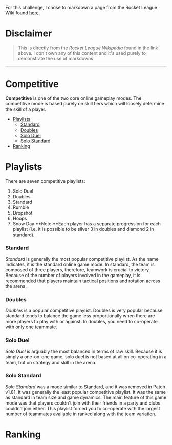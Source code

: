 <!---
KLBT73/KLBT73 is a ✨ special ✨ repository because its `README.md` (this file) appears on your GitHub profile.
You can click the Preview link to take a look at your changes.
--->
For this challenge, I chose to markdown a page from the Rocket League Wiki found [here](https://rocketleague.fandom.com/wiki/Rocket_League_Wiki).

# Disclaimer
> This is directly from the *Rocket League Wikipedia* found in the link above. I don't own any of this content and it's used purely to demonstrate the use of markdowns.

---

# Competitive

**Competitive** is one of the two core online gameplay modes. The competitive mode is based purely on skill tiers which will loosely determine the skill of a player.

- [Playlists](#playlists)
  - [Standard](#standard)
  - [Doubles](#doubles)
  - [Solo Duel](#solo-duel)
  - [Solo Standard](#solo-standard)
- [Ranking](#ranking)


# Playlists
There are seven competitive playlists:
1. Solo Duel
2. Doubles
3. Standard
4. Rumble
5. Dropshot
6. Hoops
7. Snow Day
**Note:**Each player has a separate progression for each playlist (i.e. it is possible to be silver 3 in doubles and diamond 2 in standard).

### Standard
*Standard* is generally the most popular competitive playlist. As the name indicates, it is the standard online game mode. In standard, the team is composed of three players, therefore, teamwork is crucial to victory. Because of the number of players involved in the gameplay, it is recommended that players maintain tactical positions and rotation across the arena.

### Doubles
*Doubles* is a popular competitive playlist. Doubles is very popular because standard tends to balance the game less proportionally when there are more players to play with or against. In doubles, you need to co-operate with only one teammate.

### Solo Duel
*Solo Duel* is arguably the most balanced in terms of raw skill. Because it is simply a one-on-one game, solo duel is not based at all on co-operating in a team, but on strategy and skill in the arena.

### Solo Standard
*Solo Standard* was a mode similar to Standard, and it was removed in Patch v1.81. It was generally the least popular competitive playlist. It was the same as standard in team size and game dynamics. The main feature of this game mode was that players couldn't join with their friends in a party and clubs couldn't join either. This playlist forced you to co-operate with the largest number of teammates available in ranked along with the team variation.

# Ranking
